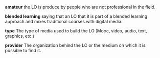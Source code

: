 
**amateur**
the LO is produce by people who are not professional in the field.

**blended learning**
saying that an LO that it is part of a blended learning approach and mixes traditional courses with digital media.

**type**
The type of media used to build the LO (Mooc, video, audio, text, graphics, etc.)

**provider**
The organization behind the LO or the medium on which it is possible to find it.
